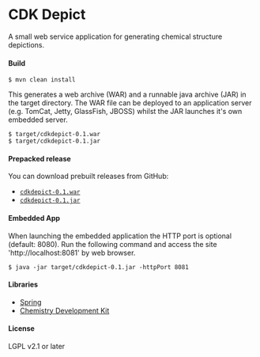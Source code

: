 # CDK Depict

A small web service application for generating chemical structure depictions. 

#### Build

```
$ mvn clean install
```

This generates a web archive (WAR) and a runnable java archive (JAR) in the
target directory. The WAR file can be deployed to an application server (e.g. 
TomCat, Jetty, GlassFish, JBOSS) whilst the JAR launches it's own embedded server.

```
$ target/cdkdepict-0.1.war
$ target/cdkdepict-0.1.jar
```

#### Prepacked release

You can download prebuilt releases from GitHub:
 
 * [`cdkdepict-0.1.war`](https://github.com/cdk/depict/releases/download/0.1/cdkdepict-0.1.war)
 * [`cdkdepict-0.1.jar`](https://github.com/cdk/depict/releases/download/0.1/cdkdepict-0.1.jar)

#### Embedded App

When launching the embedded application the HTTP port is optional (default: 8080). 
Run the following command and access the site 'http://localhost:8081' by web
browser.

```
$ java -jar target/cdkdepict-0.1.jar -httpPort 8081
```

#### Libraries

 * [Spring](http://spring.io/)
 * [Chemistry Development Kit](http://github.com/cdk/cdk)

#### License

LGPL v2.1 or later
